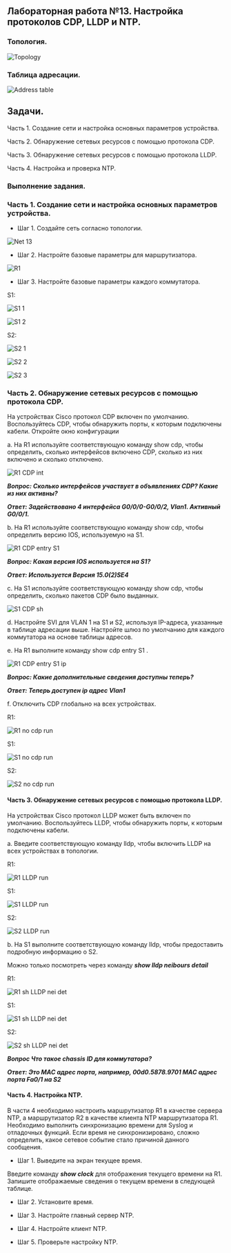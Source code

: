 ## Лабораторная работа №13. Настройка протоколов CDP, LLDP и NTP.

### Топология.

![Topology](https://github.com/user-attachments/assets/e25aeed0-1c24-4896-bb05-e315a633a905)

### Таблица адресации.

![Address table](https://github.com/user-attachments/assets/ec14edeb-78d2-413b-b1e0-aa3567532e4b)

## Задачи.

Часть 1. Создание сети и настройка основных параметров устройства.

Часть 2. Обнаружение сетевых ресурсов с помощью протокола CDP.

Часть 3. Обнаружение сетевых ресурсов с помощью протокола LLDP.

Часть 4. Настройка и проверка NTP.

### Выполнение задания.

### Часть 1. Создание сети и настройка основных параметров устройства.

- Шаг 1. Создайте сеть согласно топологии.

![Net 13](https://github.com/user-attachments/assets/84b844fa-a2b0-4082-a5f4-b7890342a2d9)

- Шаг 2. Настройте базовые параметры для маршрутизатора.

![R1](https://github.com/user-attachments/assets/294407ac-e23e-49b1-8e69-76ee8a66c0ed)

- Шаг 3. Настройте базовые параметры каждого коммутатора.

S1:

![S1 1](https://github.com/user-attachments/assets/ff634034-4cd7-4544-91fd-b0899af53c6d)

![S1 2](https://github.com/user-attachments/assets/a08c531a-91c0-41f7-ba60-1cd7c773b205)

S2:

![S2 1](https://github.com/user-attachments/assets/4e6f8153-62e2-4b81-ab83-700e44c86d52)

![S2 2](https://github.com/user-attachments/assets/06d43231-1ec5-48d2-a2cc-fe4736445324)

![S2 3](https://github.com/user-attachments/assets/f9eefb20-285c-4c79-98fa-2dc170e2e349)

### Часть 2. Обнаружение сетевых ресурсов с помощью протокола CDP.

На устройствах Cisco протокол CDP включен по умолчанию. Воспользуйтесь CDP, чтобы обнаружить порты, к которым подключены кабели.
Откройте окно конфигурации

a. На R1 используйте соответствующую команду show cdp, чтобы определить, сколько интерфейсов включено CDP, сколько из них включено и сколько отключено.

 ![R1 CDP int](https://github.com/user-attachments/assets/b927982a-259d-4811-a7b0-292f629d9b90)

***Вопрос:
Сколько интерфейсов участвует в объявлениях CDP? Какие из них активны?***

***Ответ: 
Задействовано 4 интерфейса G0/0/0-G0/0/2, Vlan1. Активный G0/0/1.***
 
b. На R1 используйте соответствующую команду show cdp, чтобы определить версию IOS, используемую на S1.

![R1 CDP entry S1](https://github.com/user-attachments/assets/119badaf-c4fd-4a95-87d1-bf04e77619c8)

***Вопрос:
Какая версия IOS используется на  S1?***

***Ответ:
Используется Версия 15.0(2)SE4***

c. На S1 используйте соответствующую команду show cdp, чтобы определить, сколько пакетов CDP было выданных.

![S1 CDP sh](https://github.com/user-attachments/assets/829860aa-0eb1-4cf8-ad82-4171cb590486)

d. Настройте SVI для VLAN 1 на S1 и S2, используя IP-адреса, указанные в таблице адресации выше. Настройте шлюз по умолчанию для каждого коммутатора на основе таблицы адресов.

e. На R1 выполните команду show cdp entry S1 . 

![R1 CDP entry S1 ip](https://github.com/user-attachments/assets/6208bb73-6a7d-4e52-bbd2-42bc94786b95)

***Вопрос:
Какие дополнительные сведения доступны теперь?***

***Ответ:
Теперь доступен ip адрес Vlan1***

f. Отключить CDP глобально на всех устройствах. 

R1:

![R1 no cdp run](https://github.com/user-attachments/assets/5a35bcec-b823-4f55-a232-e94499e9ef7f)

S1:

![S1 no cdp run](https://github.com/user-attachments/assets/7cab3a57-27f5-4eae-80e0-1b4c1adf660d)

S2:

![S2 no cdp run](https://github.com/user-attachments/assets/23756d61-272c-4cfd-8b27-690f832c964f)

#### Часть 3. Обнаружение сетевых ресурсов с помощью протокола LLDP.

На устройствах Cisco протокол LLDP может быть включен по умолчанию. Воспользуйтесь LLDP, чтобы обнаружить порты, к которым подключены кабели.

a. Введите соответствующую команду lldp, чтобы включить LLDP на всех устройствах в топологии.

R1:

![R1 LLDP run](https://github.com/user-attachments/assets/442f1979-8ca4-477b-aaf3-2633a60876c6)

S1:

![S1 LLDP run](https://github.com/user-attachments/assets/58a0efac-49d1-46fc-bb8d-d72245184158)

S2:

![S2 LLDP run](https://github.com/user-attachments/assets/3be4cf09-8f13-4fdf-824b-897e153f52f3)

b. На S1 выполните соответствующую команду lldp, чтобы предоставить подробную информацию о S2. 

Можно только посмотреть через команду ***show lldp neibours detail***

R1:

![R1 sh LLDP nei det](https://github.com/user-attachments/assets/f4ba58f1-6ba0-46d5-b754-a1d21d56bb9d)

S1:

![S1 sh LLDP nei det](https://github.com/user-attachments/assets/4f5834f2-0c58-4ccf-a3dc-11554a422c9e)

S2:

![S2 sh LLDP nei det](https://github.com/user-attachments/assets/a77e06ba-2ca6-40f9-8c1c-0d504bb1a05e)

***Вопрос
Что такое chassis ID  для коммутатора?***

***Ответ:
Это МАС адрес порта, например, 00d0.5878.9701 MAC адрес порта Fa0/1 на S2***

#### Часть 4. Настройка NTP.

В части 4 необходимо настроить маршрутизатор R1 в качестве сервера NTP, а маршрутизатор R2 в качестве клиента NTP маршрутизатора R1. 
Необходимо выполнить синхронизацию времени для Syslog и отладочных функций. 
Если время не синхронизировано, сложно определить, какое сетевое событие стало причиной данного сообщения.

- Шаг 1. Выведите на экран текущее время.



Введите команду ***show clock*** для отображения текущего времени на R1. 
Запишите отображаемые сведения о текущем времени в следующей таблице.


- Шаг 2. Установите время.

- Шаг 3. Настройте главный сервер NTP.


- Шаг 4. Настройте клиент NTP.


- Шаг 5. Проверьте настройку NTP.



